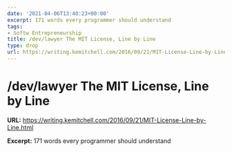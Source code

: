 ```yaml
---
date: '2021-04-06T13:40:23+00:00'
excerpt: 171 words every programmer should understand
tags:
- Softw Entrepreneurship
title: /dev/lawyer The MIT License, Line by Line
type: drop
url: https://writing.kemitchell.com/2016/09/21/MIT-License-Line-by-Line.html
---
```


# /dev/lawyer The MIT License, Line by Line

**URL:** https://writing.kemitchell.com/2016/09/21/MIT-License-Line-by-Line.html

**Excerpt:** 171 words every programmer should understand
